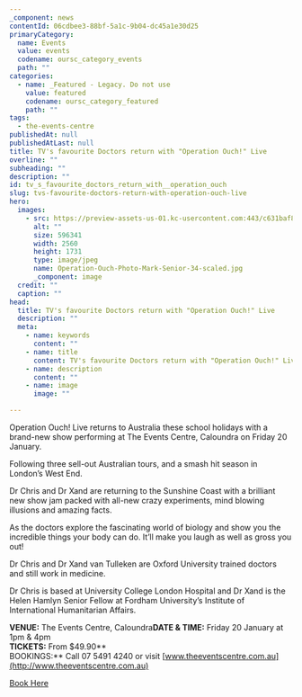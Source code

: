 ```yaml
---
_component: news
contentId: 06cdbee3-88bf-5a1c-9b04-dc45a1e30d25
primaryCategory:
  name: Events
  value: events
  codename: oursc_category_events
  path: ""
categories:
  - name: _Featured - Legacy. Do not use
    value: featured
    codename: oursc_category_featured
    path: ""
tags:
  - the-events-centre
publishedAt: null
publishedAtLast: null
title: TV's favourite Doctors return with "Operation Ouch!" Live
overline: ""
subheading: ""
description: ""
id: tv_s_favourite_doctors_return_with__operation_ouch
slug: tvs-favourite-doctors-return-with-operation-ouch-live
hero:
  images:
    - src: https://preview-assets-us-01.kc-usercontent.com:443/c631baf8-1b46-001f-580c-d0001b68b4a8/2f3d1d59-da5e-4c94-8910-56beef50ff48/Operation-Ouch-Photo-Mark-Senior-34-scaled.jpg
      alt: ""
      size: 596341
      width: 2560
      height: 1731
      type: image/jpeg
      name: Operation-Ouch-Photo-Mark-Senior-34-scaled.jpg
      _component: image
  credit: ""
  caption: ""
head:
  title: TV's favourite Doctors return with "Operation Ouch!" Live
  description: ""
  meta:
    - name: keywords
      content: ""
    - name: title
      content: TV's favourite Doctors return with "Operation Ouch!" Live
    - name: description
      content: ""
    - name: image
      image: ""

---
```

Operation Ouch! Live returns to Australia these school holidays with a brand-new show performing at The Events Centre, Caloundra on Friday 20 January.

Following three sell-out Australian tours, and a smash hit season in London’s West End.

Dr Chris and Dr Xand are returning to the Sunshine Coast with a brilliant new show jam packed with all-new crazy experiments, mind blowing illusions and amazing facts.

As the doctors explore the fascinating world of biology and show you the incredible things your body can do. It’ll make you laugh as well as gross you out!

Dr Chris and Dr Xand van Tulleken are Oxford University trained doctors and still work in medicine.

Dr Chris is based at University College London Hospital and Dr Xand is the Helen Hamlyn Senior Fellow at Fordham University’s Institute of International Humanitarian Affairs.

**VENUE:** The Events Centre, Caloundra**DATE & TIME:** Friday 20 January at 1pm & 4pm     \
**TICKETS:** From $49.90\*\*\
BOOKINGS:\*\* Call 07 5491 4240 or visit [www.theeventscentre.com.au](http://www.theeventscentre.com.au)


[Book Here](https://theeventscentre.com.au/event/operation-ouch-live/)
